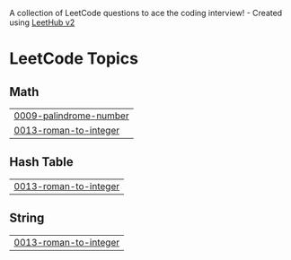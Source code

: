 A collection of LeetCode questions to ace the coding interview! - Created using [LeetHub v2](https://github.com/arunbhardwaj/LeetHub-2.0)
<!---LeetCode Topics Start-->
# LeetCode Topics
## Math
|  |
| ------- |
| [0009-palindrome-number](https://github.com/Komal-Band26/Leet-Codes/tree/master/0009-palindrome-number) |
| [0013-roman-to-integer](https://github.com/Komal-Band26/Leet-Codes/tree/master/0013-roman-to-integer) |
## Hash Table
|  |
| ------- |
| [0013-roman-to-integer](https://github.com/Komal-Band26/Leet-Codes/tree/master/0013-roman-to-integer) |
## String
|  |
| ------- |
| [0013-roman-to-integer](https://github.com/Komal-Band26/Leet-Codes/tree/master/0013-roman-to-integer) |
<!---LeetCode Topics End-->